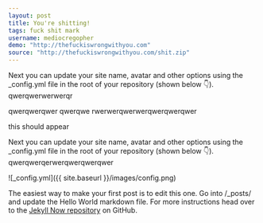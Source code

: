 ```yaml
---
layout: post
title: You're shitting!
tags: fuck shit mark
username: mediocregopher
demo: "http://thefuckiswrongwithyou.com"
source: "http://thefuckiswrongwithyou.com/shit.zip"
---
```


Next you can update your site name, avatar and other options using the _config.yml file in the root of your repository (shown below :point_down:).
qwerqwerwerwerqr

qwerqwerqwer
qwerqwe
rwerwerqwerwerqwerqwerqwer

this should appear


Next you can update your site name, avatar and other options using the _config.yml file in the root of your repository (shown below :point_down:).
qwerqwerqerwerqwerqwerqwer

![_config.yml]({{ site.baseurl }}/images/config.png)

The easiest way to make your first post is to edit this one. Go into /_posts/ and update the Hello World markdown file. For more instructions head over to the [Jekyll Now repository](https://github.com/barryclark/jekyll-now) on GitHub.
